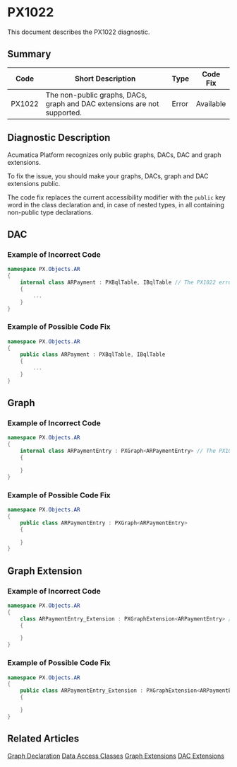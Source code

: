 # PX1022
This document describes the PX1022 diagnostic.

## Summary

| Code   | Short Description                                                                                                | Type  | Code Fix    | 
| ------ | ---------------------------------------------------------------------------------------------------------------- | ----- | ----------- | 
| PX1022 | The non-public graphs, DACs, graph and DAC extensions are not supported.                                          | Error | Available   |

## Diagnostic Description
Acumatica Platform recognizes only public graphs, DACs, DAC and graph extensions.

To fix the issue, you should make your graphs, DACs, graph and DAC extensions public.

The code fix replaces the current accessibility modifier with the `public` key word in the class declaration and, in case of nested types, in all containing non-public type declarations.

## DAC
### Example of Incorrect Code

```C#
namespace PX.Objects.AR
{
    internal class ARPayment : PXBqlTable, IBqlTable // The PX1022 error is displayed for this line.
    {
        ...
    }
}
```

### Example of Possible Code Fix

```C#
namespace PX.Objects.AR
{
    public class ARPayment : PXBqlTable, IBqlTable
    {
        ...
    }
}
```

## Graph
### Example of Incorrect Code

```C#
namespace PX.Objects.AR
{
    internal class ARPaymentEntry : PXGraph<ARPaymentEntry> // The PX1022 error is displayed for this line.
    {

    }
}
```

### Example of Possible Code Fix

```C#
namespace PX.Objects.AR
{
    public class ARPaymentEntry : PXGraph<ARPaymentEntry>
    {

    }
}
```

## Graph Extension
### Example of Incorrect Code

```C#
namespace PX.Objects.AR
{
    class ARPaymentEntry_Extension : PXGraphExtension<ARPaymentEntry> // The PX1022 error is displayed for this line.
    {

    }
}
```

### Example of Possible Code Fix

```C#
namespace PX.Objects.AR
{
    public class ARPaymentEntry_Extension : PXGraphExtension<ARPaymentEntry>
    {

    }
}
```

## Related Articles

[Graph Declaration](https://help.acumatica.com/Help?ScreenId=ShowWiki&pageid=61e0a0e8-78e2-4ebf-a0f1-eae124a6283e)
[Data Access Classes](https://help.acumatica.com/Help?ScreenId=ShowWiki&pageid=3f6ee8e9-b29e-4dab-b4f8-4406c3ef101d)
[Graph Extensions](https://help.acumatica.com/Help?ScreenId=ShowWiki&pageid=c86fdae8-fef9-4490-aa57-3528d0fa172e)
[DAC Extensions](https://help.acumatica.com/Help?ScreenId=ShowWiki&pageid=114ae5af-8667-4933-b53d-c4c8667c85ac)